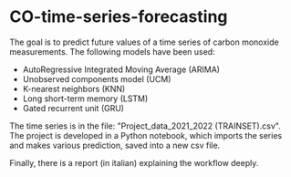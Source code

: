 # CO-time-series-forecasting

The goal is to predict future values of a time series of carbon monoxide measurements. The following models have been used:
- AutoRegressive Integrated Moving Average (ARIMA)
- Unobserved components model (UCM)
- K-nearest neighbors (KNN)
- Long short-term memory (LSTM)
- Gated recurrent unit (GRU)

The time series is in the file: "Project_data_2021_2022 (TRAINSET).csv". The project is developed in a Python notebook, which imports the series and makes various prediction, saved into a new csv file.
 
Finally, there is a report (in italian) explaining the workflow deeply. 